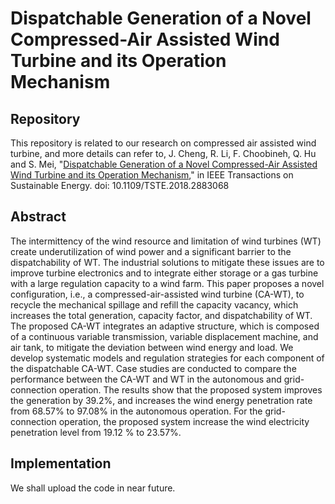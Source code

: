 # Dispatchable Generation of a Novel Compressed-Air Assisted Wind Turbine and its Operation Mechanism
## Repository 
This repository is related to our research on compressed air assisted wind turbine, and more details can refer to, J. Cheng, R. Li, F. Choobineh, Q. Hu and S. Mei, "[Dispatchable Generation of a Novel Compressed-Air Assisted Wind Turbine and its Operation Mechanism](http://ieeexplore.ieee.org/stamp/stamp.jsp?tp=&arnumber=8543621&isnumber=5433168)," in IEEE Transactions on Sustainable Energy.
doi: 10.1109/TSTE.2018.2883068

## Abstract
The intermittency of the wind resource and limitation of wind turbines (WT) create underutilization of wind power and a significant barrier to the dispatchability of WT. The industrial solutions to mitigate these issues are to improve turbine electronics and to integrate either storage or a gas turbine with a large regulation capacity to a wind farm. This paper proposes a novel configuration, i.e., a compressed-air-assisted wind turbine (CA-WT), to recycle the mechanical spillage and refill the capacity vacancy, which increases the total generation, capacity factor, and dispatchability of WT. The proposed CA-WT integrates an adaptive structure, which is composed of a continuous variable transmission, variable displacement machine, and air tank, to mitigate the deviation between wind energy and load. We develop systematic models and regulation strategies for each component of the dispatchable CA-WT. Case studies are conducted to compare the performance between the CA-WT and WT in the autonomous and grid-connection operation. The results show that the proposed system improves the generation by 39.2$\%$, and increases the wind energy penetration rate from 68.57$\%$ to 97.08$\%$ in the autonomous operation. For the grid-connection operation, the proposed system increase the wind electricity penetration level from 19.12 $\%$ to 23.57$\%$.

## Implementation

We shall upload the code in near future.
